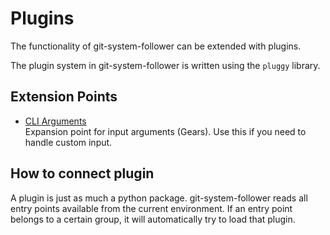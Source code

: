 # Plugins
The functionality of git-system-follower can be extended with plugins.

The plugin system in git-system-follower is written using the `pluggy` library.

## Extension Points
* [CLI Arguments](cli_arguments.md)  
Expansion point for input arguments (Gears). Use this if you need to handle custom input.

## How to connect plugin
A plugin is just as much a python package. git-system-follower reads all entry points available from
the current environment. If an entry point belongs to a certain group, it will automatically try to load that plugin.
